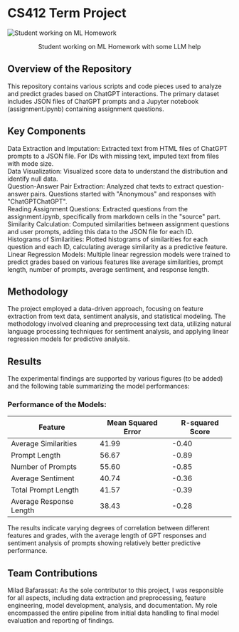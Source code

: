 # CS412 Term Project

![Student working on ML Homework](https://github.com/Miladbaf/CS412_Term_Project/blob/main/DALL%C2%B7E%202024-01-17.png?raw=true)
<p align="center">Student working on ML Homework with some LLM help</p>


## **Overview of the Repository**

This repository contains various scripts and code pieces used to analyze and predict grades based on ChatGPT interactions. The primary dataset includes JSON files of ChatGPT prompts and a Jupyter notebook (assignment.ipynb) containing assignment questions.

## **Key Components**

Data Extraction and Imputation: Extracted text from HTML files of ChatGPT prompts to a JSON file. For IDs with missing text, imputed text from files with mode size.  
Data Visualization: Visualized score data to understand the distribution and identify null data.  
Question-Answer Pair Extraction: Analyzed chat texts to extract question-answer pairs. Questions started with "Anonymous" and responses with "ChatGPTChatGPT".  
Reading Assignment Questions: Extracted questions from the assignment.ipynb, specifically from markdown cells in the "source" part.  
Similarity Calculation: Computed similarities between assignment questions and user prompts, adding this data to the JSON file for each ID.  
Histograms of Similarities: Plotted histograms of similarities for each question and each ID, calculating average similarity as a predictive feature.  
Linear Regression Models: Multiple linear regression models were trained to predict grades based on various features like average similarities, prompt length, number of prompts, average sentiment, and response length.


## **Methodology**

The project employed a data-driven approach, focusing on feature extraction from text data, sentiment analysis, and statistical modeling. The methodology involved cleaning and preprocessing text data, utilizing natural language processing techniques for sentiment analysis, and applying linear regression models for predictive analysis.

## **Results**

The experimental findings are supported by various figures (to be added) and the following table summarizing the model performances:

### **Performance of the Models:**


| Feature                   | Mean Squared Error | R-squared Score |
|---------------------------|--------------------|-----------------|
| Average Similarities      | 41.99              | -0.40           |
| Prompt Length             | 56.67              | -0.89           |
| Number of Prompts         | 55.60              | -0.85           |
| Average Sentiment         | 40.74              | -0.36           |
| Total Prompt Length       | 41.57              | -0.39           |
| Average Response Length   | 38.43              | -0.28           |



The results indicate varying degrees of correlation between different features and grades, with the average length of GPT responses and sentiment analysis of prompts showing relatively better predictive performance.

## **Team Contributions**

Milad Bafarassat: As the sole contributor to this project, I was responsible for all aspects, including data extraction and preprocessing, feature engineering, model development, analysis, and documentation. My role encompassed the entire pipeline from initial data handling to final model evaluation and reporting of findings.


